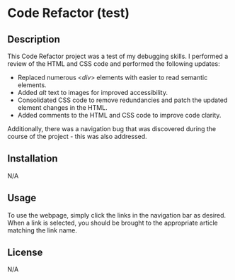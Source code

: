 # Code Refactor (test)

## Description
This Code Refactor project was a test of my debugging skills. I performed a review of the HTML and CSS code and performed the following updates:
- Replaced numerous <$div$> elements with easier to read semantic elements.
- Added *alt* text to images for improved accessibility. 
- Consolidated CSS code to remove redundancies and patch the updated element changes in the HTML.
- Added comments to the HTML and CSS code to improve code clarity.

Additionally, there was a navigation bug that was discovered during the course of the project - this was also addressed.

## Installation
N/A

## Usage
To use the webpage, simply click the links in the navigation bar as desired. When a link is selected, you should be brought to the appropriate article matching the link name.

## License
N/A


